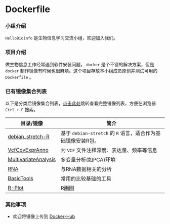 # Dockerfile
### 小组介绍  
`HelloBioinfo` 是生物信息学习交流小组，欢迎加入我们。
### 项目介绍
做生物信息工作经常遇到软件安装问题， `docker` 是个不错的解决方案，但是 `docker` 制作镜像有时候也很麻烦。这个项目存放本小组成员原创并测试可用的 `Dockerfile` 。 
### 已有镜像集合列表  
以下是分类后镜像集合列表，[点击此处](./FullList.md)跳转查看完整镜像列表，方便在浏览器 `Ctrl + F` 搜索。 

| 目录/镜像 | 简介 |
| --- | --- |
| [debian_stretch-R](./debian_stretch-R) | 基于 `debian-stretch` 的 `R` 语言，适合作为基础镜像安装R包。 |
| [VcfCovExprAnno](./VcfCovExprAnno) | 为 `VCF` 文件注释深度、表达量、频率等信息 |
| [MultivariateAnalysis](./MultivariateAnalysis) | 多变量分析(如PCA)环境 |
| [RNA](./RNA) | 与RNA数据相关的分析 |
| [BasicTools](./BasicTools) | 常用的比较基础的工具 |
| [R-Plot](./R-Plot) | R画图 |
### 其他事项
* 欢迎将镜像上传到 [Docker-Hub](https://hub.docker.com/)
